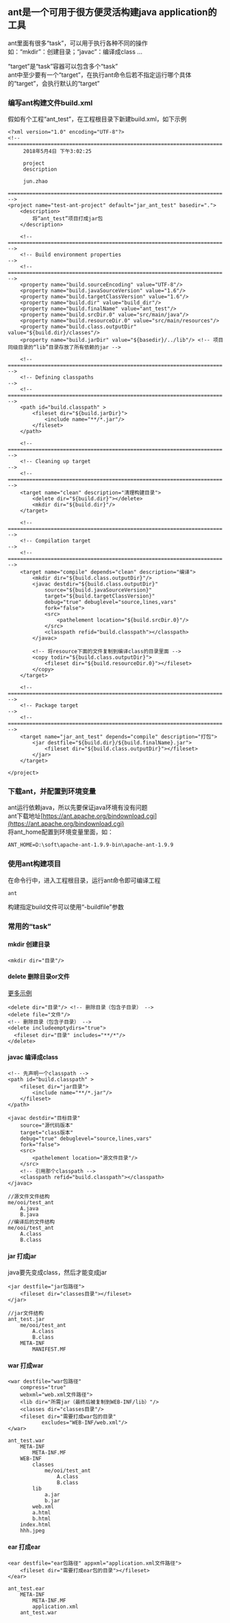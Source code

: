 
## ant是一个可用于很方便灵活构建java application的工具

ant里面有很多“task”，可以用于执行各种不同的操作  
如：“mkdir”：创建目录；“javac”：编译成class ...  

“target”是“task”容器可以包含多个“task”  
ant中至少要有一个“target”，在执行ant命令后若不指定运行哪个具体的“target”，会执行默认的“target”  

### 编写ant构建文件build.xml
假如有个工程“ant_test”，在工程根目录下新建build.xml，如下示例  
```ant
<?xml version="1.0" encoding="UTF-8"?>
<!-- ====================================================================== 
     2018年5月4日 下午3:02:25                                                        

     project    
     description
                   
     jun.zhao                                                                
     ====================================================================== -->
<project name="test-ant-project" default="jar_ant_test" basedir=".">
	<description>
		将“ant_test”项目打成jar包
	</description>
	
	<!-- ====================================================================== -->
	<!-- Build environment properties                                           -->
	<!-- ====================================================================== -->
	<property name="build.sourceEncoding" value="UTF-8"/>
	<property name="build.javaSourceVersion" value="1.6"/>
	<property name="build.targetClassVersion" value="1.6"/>
	<property name="build.dir" value="build_dir"/>
	<property name="build.finalName" value="ant_test"/>
	<property name="build.srcDir.0" value="src/main/java"/>
	<property name="build.resourceDir.0" value="src/main/resources"/>
	<property name="build.class.outputDir" value="${build.dir}/classes"/>
	<property name="build.jarDir" value="${basedir}/../lib"/> <!-- 项目同级目录的“lib”目录存放了所有依赖的jar -->

	<!-- ====================================================================== -->
	<!-- Defining classpaths                                                    -->
	<!-- ====================================================================== -->
	<path id="build.classpath" >
		<fileset dir="${build.jarDir}">
			<include name="**/*.jar"/>
		</fileset>
	</path>

	<!-- ====================================================================== -->
	<!-- Cleaning up target                                                     -->
	<!-- ====================================================================== -->
	<target name="clean" description="清理构建目录">
		<delete dir="${build.dir}"></delete>
		<mkdir dir="${build.dir}"/>
	</target>

	<!-- ====================================================================== -->
	<!-- Compilation target                                                     -->
	<!-- ====================================================================== -->
	<target name="compile" depends="clean" description="编译">
		<mkdir dir="${build.class.outputDir}"/>
		<javac destdir="${build.class.outputDir}"
			source="${build.javaSourceVersion}" 
			target="${build.targetClassVersion}"
			debug="true" debuglevel="source,lines,vars"
			fork="false">
			<src>
				<pathelement location="${build.srcDir.0}"/>
			</src>
			<classpath refid="build.classpath"></classpath>
		</javac>

		<!-- 将resource下面的文件复制到编译class的目录里面 -->
		<copy todir="${build.class.outputDir}">
			<fileset dir="${build.resourceDir.0}"></fileset>
		</copy>
	</target>

	<!-- ====================================================================== -->
	<!-- Package target                                                         -->
	<!-- ====================================================================== -->
	<target name="jar_ant_test" depends="compile" description="打包">
		<jar destfile="${build.dir}/${build.finalName}.jar">
			<fileset dir="${build.class.outputDir}"></fileset>
		</jar>
	</target>

</project>

```

### 下载ant，并配置到环境变量
ant运行依赖java，所以先要保证java环境有没有问题  
ant下载地址[https://ant.apache.org/bindownload.cgi](https://ant.apache.org/bindownload.cgi)  
将ant_home配置到环境变量里面，如：  
```cmd
ANT_HOME=D:\soft\apache-ant-1.9.9-bin\apache-ant-1.9.9
```

### 使用ant构建项目
在命令行中，进入工程根目录，运行ant命令即可编译工程
```cmd
ant
```
构建指定build文件可以使用“-buildfile”参数  


### 常用的“task”

#### mkdir 创建目录
```ant
<mkdir dir="目录"/>
```
#### delete 删除目录or文件
[更多示例](https://ant.apache.org/manual/Tasks/delete.html)  
```ant
<delete dir="目录"/> <!-- 删除目录（包含子目录） -->
<delete file="文件"/>
<!-- 删除目录（包含子目录） -->
<delete includeemptydirs="true">
  <fileset dir="目录" includes="**/*"/>
</delete>
```

#### javac 编译成class
```ant
<!-- 先声明一个classpath -->
<path id="build.classpath" >
	<fileset dir="jar目录">
		<include name="**/*.jar"/>
	</fileset>
</path>

<javac destdir="目标目录"
	source="源代码版本" 
	target="class版本"
	debug="true" debuglevel="source,lines,vars"
	fork="false">
	<src>		
		<pathelement location="源文件目录"/>
	</src>
	<!-- 引用那个classpath -->
	<classpath refid="build.classpath"></classpath>
</javac>
```
```
//源文件文件结构
me/ooi/test_ant
	A.java
	B.java
//编译后的文件结构
me/ooi/test_ant
	A.class
	B.class
```
#### jar 打成jar
java要先变成class，然后才能变成jar  
```ant
<jar destfile="jar包路径">
	<fileset dir="classes目录"></fileset>
</jar>
```
```
//jar文件结构
ant_test.jar
	me/ooi/test_ant
		A.class
		B.class
	META-INF
		MANIFEST.MF
```

#### war 打成war

```ant
<war destfile="war包路径" 
 	compress="true" 
	webxml="web.xml文件路径">
	<lib dir="所需jar（最终后被复制到WEB-INF/lib）"/>
	<classes dir="classes目录"/>
	<fileset dir="需要打成war包的目录" 
	       excludes="WEB-INF/web.xml"/>
</war>
```
```
ant_test.war
	META-INF
		META-INF.MF
	WEB-INF
		classes
			me/ooi/test_ant
				A.class
				B.class
		lib
			a.jar
			b.jar
		web.xml
		a.html
		b.html
	index.html
	hhh.jpeg
```

#### ear 打成ear
```ant
<ear destfile="ear包路径" appxml="application.xml文件路径">
	<fileset dir="需要打成ear包的目录"></fileset>
</ear>
```

```
ant_test.ear
	META-INF
		META-INF.MF
		application.xml
	ant_test.war
```





